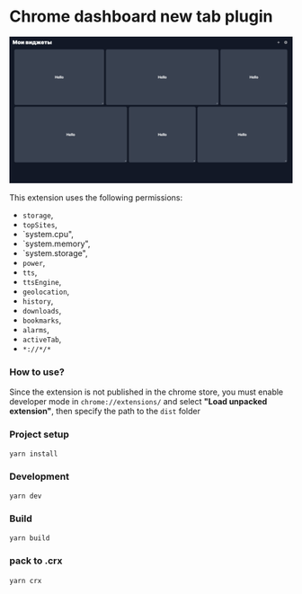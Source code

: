 # Chrome dashboard new tab plugin

![Screenshot](/screenshots/dashboard.png)

This extension uses the following permissions:

- `storage`,
- `topSites`,
- `system.cpu",
- `system.memory",
- `system.storage",
- `power`,
- `tts`,
- `ttsEngine`,
- `geolocation`,
- `history`,
- `downloads`,
- `bookmarks`,
- `alarms`,
- `activeTab`,
- `*://*/*`

### How to use?

Since the extension is not published in the chrome store, you must enable developer mode in `chrome://extensions/` and select **"Load unpacked extension"**, then specify the path to the `dist` folder

### Project setup

```
yarn install
```

### Development

```
yarn dev
```

### Build

```
yarn build
```

### pack to .crx

```
yarn crx
```
